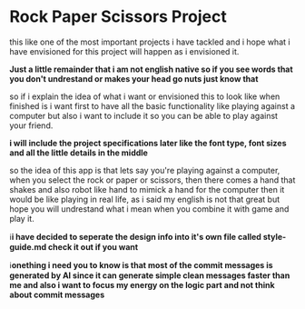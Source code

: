 # Rock Paper Scissors Project

this like one of the most important projects i have tackled and i hope what i have envisioned for this project will happen as i envisioned it.

**Just a little remainder that i am not english native so if you see words that you don't undrestand or makes your head go nuts just know that**

so if i explain the idea of what i want or envisioned this to look like when finished is i want first to have all the basic functionality like playing against a computer but also i want to include it so you can be able to play against your friend.

**i will include the project specifications later like the font type, font sizes and all the little details in the middle**

so the idea of this app is that lets say you're playing against a computer, when you select the rock or paper or scissors, then there comes a hand that shakes and also robot like hand to mimick a hand for the computer then it would be like playing in real life, as i said my english is not that great but hope you will undrestand what i mean when you combine it with game and play it.

ℹ️**i have decided to seperate the design info into it's own file called style-guide.md check it out if you want**

ℹ️**onething i need you to know is that most of the commit messages is generated by AI since it can generate simple clean messages faster than me and also i want to focus my energy on the logic part and not think about commit messages**
